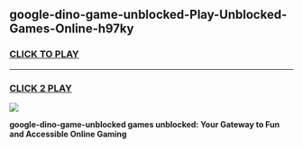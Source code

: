 
## google-dino-game-unblocked-Play-Unblocked-Games-Online-h97ky
<h3>
<a href="https://premium76.site?title=google-dino-game-unblocked&ref=24A">CLICK TO PLAY</a></h3>
<hr>

<h3>
<a href="https://premium76.site?title=google-dino-game-unblocked&ref=24A">CLICK 2 PLAY</a>
  
</h3>

<a href="https://premium76.site?title=google-dino-game-unblocked&ref=24A"><img src="https://clearcache.store/games.png"></a>


**google-dino-game-unblocked games unblocked: Your Gateway to Fun and Accessible Online Gaming**
